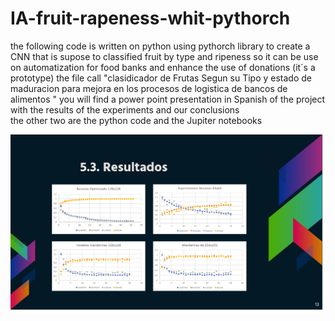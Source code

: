 # IA-fruit-rapeness-whit-pythorch
the following code is written  on python using pythorch  library to create a CNN that is supose to classified fruit by type  and ripeness so it can be use on automatization for food banks and enhance  the use of donations (it´s a prototype)
the file call  "clasidicador de Frutas Segun su Tipo y estado de maduracion para mejora en los procesos de logistica de bancos de alimentos " you will find  a power point presentation in Spanish of the project with the results of the experiments and our conclusions  
the other two are the python code and the Jupiter notebooks

![resultados](resultados.png)
